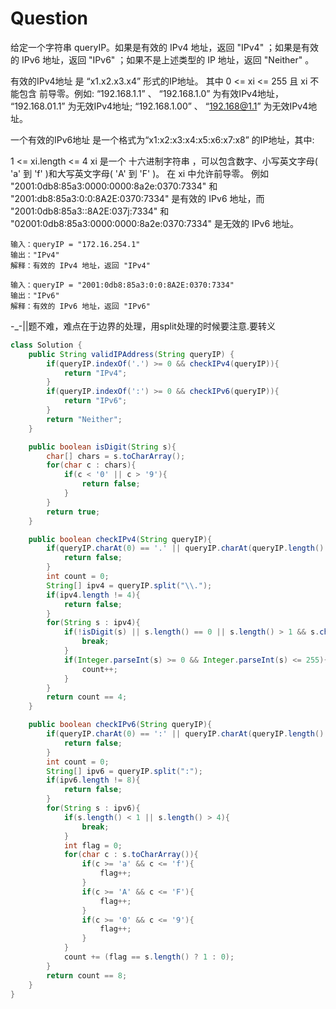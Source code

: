 # Question

给定一个字符串 queryIP。如果是有效的 IPv4 地址，返回 "IPv4" ；如果是有效的 IPv6 地址，返回 "IPv6" ；如果不是上述类型的 IP 地址，返回 "Neither" 。

有效的IPv4地址 是 “x1.x2.x3.x4” 形式的IP地址。 其中 0 <= xi <= 255 且 xi 不能包含 前导零。例如: “192.168.1.1” 、 “192.168.1.0” 为有效IPv4地址， “192.168.01.1” 为无效IPv4地址; “192.168.1.00” 、 “192.168@1.1” 为无效IPv4地址。

一个有效的IPv6地址 是一个格式为“x1:x2:x3:x4:x5:x6:x7:x8” 的IP地址，其中:

1 <= xi.length <= 4
xi 是一个 十六进制字符串 ，可以包含数字、小写英文字母( 'a' 到 'f' )和大写英文字母( 'A' 到 'F' )。
在 xi 中允许前导零。
例如 "2001:0db8:85a3:0000:0000:8a2e:0370:7334" 和 "2001:db8:85a3:0:0:8A2E:0370:7334" 是有效的 IPv6 地址，而 "2001:0db8:85a3::8A2E:037j:7334" 和 "02001:0db8:85a3:0000:0000:8a2e:0370:7334" 是无效的 IPv6 地址。

```
输入：queryIP = "172.16.254.1"
输出："IPv4"
解释：有效的 IPv4 地址，返回 "IPv4"

输入：queryIP = "2001:0db8:85a3:0:0:8A2E:0370:7334"
输出："IPv6"
解释：有效的 IPv6 地址，返回 "IPv6"

```

-_-||题不难，难点在于边界的处理，用split处理的时候要注意.要转义

```java
class Solution {
    public String validIPAddress(String queryIP) {
        if(queryIP.indexOf('.') >= 0 && checkIPv4(queryIP)){
            return "IPv4";
        }
        if(queryIP.indexOf(':') >= 0 && checkIPv6(queryIP)){
            return "IPv6";
        }
        return "Neither";
    }

    public boolean isDigit(String s){
        char[] chars = s.toCharArray();
        for(char c : chars){
            if(c < '0' || c > '9'){
                return false;
            }
        }
        return true;
    }

    public boolean checkIPv4(String queryIP){
        if(queryIP.charAt(0) == '.' || queryIP.charAt(queryIP.length() - 1) == '.'){
            return false;
        }
        int count = 0;
        String[] ipv4 = queryIP.split("\\.");
        if(ipv4.length != 4){
            return false;
        }
        for(String s : ipv4){
            if(!isDigit(s) || s.length() == 0 || s.length() > 1 && s.charAt(0) == '0' || s.length() > 3){
                break;
            }
            if(Integer.parseInt(s) >= 0 && Integer.parseInt(s) <= 255){
                count++;
            }
        }
        return count == 4;
    }

    public boolean checkIPv6(String queryIP){
        if(queryIP.charAt(0) == ':' || queryIP.charAt(queryIP.length() - 1) == ':'){
            return false;
        }
        int count = 0;
        String[] ipv6 = queryIP.split(":");
        if(ipv6.length != 8){
            return false;
        }
        for(String s : ipv6){
            if(s.length() < 1 || s.length() > 4){
                break;
            }
            int flag = 0;
            for(char c : s.toCharArray()){
                if(c >= 'a' && c <= 'f'){
                    flag++;
                }
                if(c >= 'A' && c <= 'F'){
                    flag++;
                }
                if(c >= '0' && c <= '9'){
                    flag++;
                }
            }
            count += (flag == s.length() ? 1 : 0);
        }
        return count == 8;
    }
}
```

